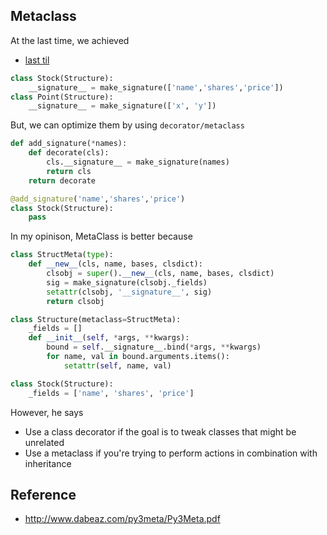 ## Metaclass

At the last time,  we achieved

- [last til](https://github.com/kiwamizamurai/til/blob/main/python/signature.md)

```python
class Stock(Structure):
    __signature__ = make_signature(['name','shares','price'])
class Point(Structure):
    __signature__ = make_signature(['x', 'y'])
 ```

But, we can optimize them by using `decorator/metaclass`

```python
def add_signature(*names):
    def decorate(cls):
        cls.__signature__ = make_signature(names)
        return cls
    return decorate

@add_signature('name','shares','price')
class Stock(Structure):
    pass
```

In my opinison, MetaClass is better because


```python
class StructMeta(type):
    def __new__(cls, name, bases, clsdict):
        clsobj = super().__new__(cls, name, bases, clsdict)
        sig = make_signature(clsobj._fields)
        setattr(clsobj, '__signature__', sig)
        return clsobj

class Structure(metaclass=StructMeta):
    _fields = []
    def __init__(self, *args, **kwargs):
        bound = self.__signature__.bind(*args, **kwargs)
        for name, val in bound.arguments.items():
            setattr(self, name, val)

class Stock(Structure):
    _fields = ['name', 'shares', 'price']
```

However, he says

- Use a class decorator if the goal is to tweak
classes that might be unrelated
- Use a metaclass if you're trying to perform
actions in combination with inheritance



## Reference

- http://www.dabeaz.com/py3meta/Py3Meta.pdf